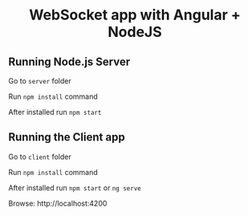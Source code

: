 <h1 align="center">
    <br>WebSocket app with Angular + NodeJS
</h1>

## Running Node.js Server
Go to `server` folder 
> 
Run `npm install` command
>
After installed run `npm start`


## Running the Client app
Go to `client` folder
>
Run `npm install` command
>
After installed run `npm start` or `ng serve`


Browse: http://localhost:4200

